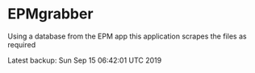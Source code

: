 # EPMgrabber
Using a database from the EPM app this application scrapes the files as required


Latest backup: Sun Sep 15 06:42:01 UTC 2019
